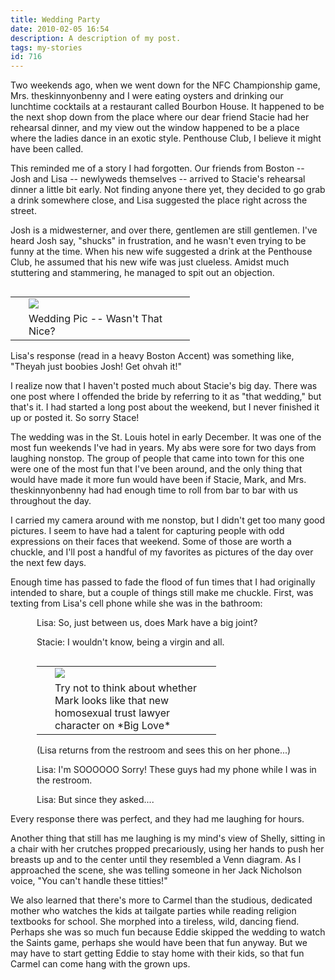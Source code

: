 ```yaml
---
title: Wedding Party
date: 2010-02-05 16:54
description: A description of my post.
tags: my-stories
id: 716
---
```

Two weekends ago, when we went down for the NFC Championship game, Mrs. theskinnyonbenny and I were eating oysters and drinking our lunchtime cocktails at a restaurant called Bourbon House.  It happened to be the next shop down from the place where our dear friend Stacie had her rehearsal dinner, and my view out the window happened to be a place where the ladies dance in an exotic style.  Penthouse Club, I believe it might have been called.

This reminded me of a story I had forgotten.  Our friends from Boston -- Josh and Lisa -- newlyweds themselves -- arrived to Stacie's rehearsal dinner a little bit early.  Not finding anyone there yet, they decided to go grab a drink somewhere close, and Lisa suggested the place right across the street.

Josh is a midwesterner, and over there, gentlemen are still gentlemen.  I've heard Josh say, "shucks" in frustration, and he wasn't even trying to be funny at the time.  When his new wife suggested a drink at the Penthouse Club, he assumed that his new wife was just clueless.  Amidst much stuttering and stammering, he managed to spit out an objection.

<table cellpadding="2" align="right"><tr><td width="5" rowspan="2"><spacer type="block" width="5" height="1"></td><td width="250" ><img src="/img/stacieWedding1.jpg"></td></tr><tr><td class="caption" width="250">Wedding Pic -- Wasn't That Nice?</td></tr></table>

Lisa's response (read in a heavy Boston Accent) was something like, "Theyah just boobies Josh!  Get ohvah it!"

I realize now that I haven't posted much about Stacie's big day.  There was one post where I offended the bride by referring to it as "that wedding," but that's it.  I had started a long post about the weekend, but I never finished it up or posted it.  So sorry Stace!

The wedding was in the St. Louis hotel in early December.  It was one of the most fun weekends I've had in years.  My abs were sore for two days from laughing nonstop.  The group of people that came into town for this one were one of the most fun that I've been around, and the only thing that would have made it more fun would have been if Stacie, Mark, and Mrs. theskinnyonbenny had had enough time to roll from bar to bar with us throughout the day.

I carried my camera around with me nonstop, but I didn't get too many good pictures.  I seem to have had a talent for capturing people with odd expressions on their faces that weekend.  Some of those are worth a chuckle, and I'll post a handful of my favorites as pictures of the day over the next few days.

Enough time has passed to fade the flood of fun times that I had originally intended to share, but a couple of things still make me chuckle.  First, was texting from Lisa's cell phone while she was in the bathroom:

<div style="padding-left:3em">Lisa:  So, just between us, does Mark have a big joint?

Stacie:  I wouldn't know, being a virgin and all.
<table cellpadding="2" align="right"><tr><td width="5" rowspan="2"><spacer type="block" width="5" height="1"></td><td width="250" ><img src="/img/stacieWedding2.jpg"></td></tr><tr><td class="caption" width="250">Try not to think about whether Mark looks like that new homosexual trust lawyer character on *Big Love*</td></tr></table>
(Lisa returns from the restroom and sees this on her phone...)

Lisa:  I'm SOOOOOO Sorry!  These guys had my phone while I was in the restroom.

Lisa:  But since they asked....</div>

Every response there was perfect, and they had me laughing for hours.

Another thing that still has me laughing is my mind's view of Shelly, sitting in a chair with her crutches propped precariously, using her hands to push her breasts up and to the center until they resembled a Venn diagram.  As I approached the scene, she was telling someone in her Jack Nicholson voice, "You can't handle these titties!"

We also learned that there's more to Carmel than the studious, dedicated mother who watches the kids at tailgate parties while reading religion textbooks for school.  She morphed into a tireless, wild, dancing fiend.  Perhaps she was so much fun because Eddie skipped the wedding to watch the Saints game, perhaps she would have been that fun anyway.  But we may have to start getting Eddie to stay home with their kids, so that fun Carmel can come hang with the grown ups.  

